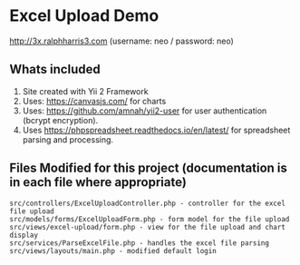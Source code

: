 # Excel Upload Demo
http://3x.ralphharris3.com (username: neo / password: neo)

## Whats included
1. Site created with Yii 2 Framework
2. Uses: https://canvasjs.com/ for charts
3. Uses: https://github.com/amnah/yii2-user for user authentication (bcrypt encryption).
4. Uses https://phpspreadsheet.readthedocs.io/en/latest/ for spreadsheet parsing and processing.

## Files Modified for this project (documentation is in each file where appropriate)
```
src/controllers/ExcelUploadController.php - controller for the excel file upload
src/models/forms/ExcelUploadForm.php - form model for the file upload
src/views/excel-upload/form.php - view for the file upload and chart display
src/services/ParseExcelFile.php - handles the excel file parsing
src/views/layouts/main.php - modified default login
